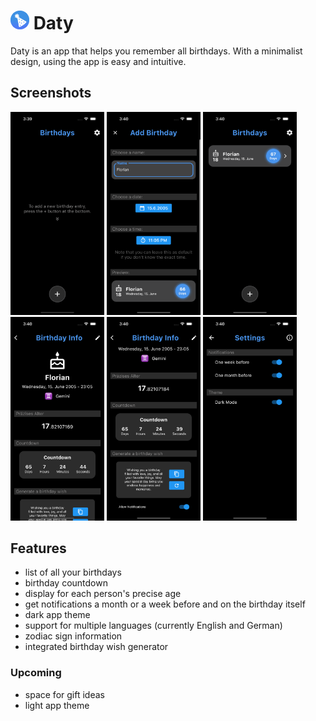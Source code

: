 # <img width="30" src="assets/images/app_icon_android.png"> Daty

Daty is an app that helps you remember all birthdays. With a minimalist design, using the app is easy and intuitive.  

## Screenshots

<img width="150" src="assets/images/screenshots/home_screen_empty.png"> <img width="150" src="assets/images/screenshots/adding_a_birthday.png"> <img width="150" src="assets/images/screenshots/home_screen.png"> <img width="150" src="assets/images/screenshots/birthday_screen_top.png"> <img width="150" src="assets/images/screenshots/birthday_screen_bottom.png"> <img width="150" src="assets/images/screenshots/settings_screen.png">

## Features

- list of all your birthdays
- birthday countdown
- display for each person's precise age
- get notifications a month or a week before and on the birthday itself
- dark app theme
- support for multiple languages (currently English and German)
- zodiac sign information
- integrated birthday wish generator

### Upcoming

- space for gift ideas
- light app theme
